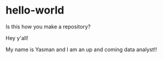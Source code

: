 # hello-world
Is this how you make a repository?

Hey y'all!

My name is Yasman and I am an up and coming data analyst!!
